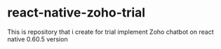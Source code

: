 # react-native-zoho-trial
This is repository that i create for trial implement Zoho chatbot on react native 0.60.5 version

